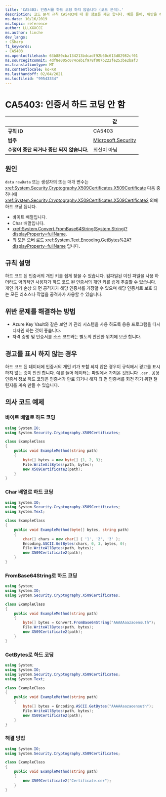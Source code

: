 ```yaml
---
title: 'CA5403: 인증서를 하드 코딩 하지 않습니다 (코드 분석).'
description: 코드 분석 규칙 CA5403에 대 한 정보를 제공 합니다. 예를 들어, 위반을 해결 하는 방법, 위반 하는 경우를 포함 합니다.
ms.date: 10/16/2019
ms.topic: reference
author: LLLXXXCCC
ms.author: linche
dev_langs:
- CSharp
f1_keywords:
- CA5403
ms.openlocfilehash: 63b880cba134213bdcadf92b60c613d82982cf01
ms.sourcegitcommit: 4df8e005c074ceb1f978f007b222fe253be2baf3
ms.translationtype: MT
ms.contentlocale: ko-KR
ms.lasthandoff: 02/04/2021
ms.locfileid: "99543334"
---
```

# <a name="ca5403-do-not-hard-code-certificate"></a>CA5403: 인증서 하드 코딩 안 함

| | 값 |
|-|-|
| **규칙 ID** |CA5403|
| **범주** |[Microsoft.Security](security-warnings.md)|
| **수정이 중단 되거나 중단 되지 않습니다.** |최신이 아님|

## <a name="cause"></a>원인

`data` `rawData` 또는 생성자의 또는 매개 변수는 <xref:System.Security.Cryptography.X509Certificates.X509Certificate> 다음 중 하나에 <xref:System.Security.Cryptography.X509Certificates.X509Certificate2> 의해 하드 코딩 됩니다.

- 바이트 배열입니다.
- Char 배열입니다.
- <xref:System.Convert.FromBase64String(System.String)?displayProperty=fullName>.
- 의 모든 오버 로드 <xref:System.Text.Encoding.GetBytes%2A?displayProperty=fullName> 입니다.

## <a name="rule-description"></a>규칙 설명

하드 코드 된 인증서의 개인 키를 쉽게 찾을 수 있습니다. 컴파일된 이진 파일을 사용 하더라도 악의적인 사용자가 하드 코드 된 인증서의 개인 키를 쉽게 추출할 수 있습니다. 개인 키가 손상 되 면 공격자가 해당 인증서를 가장할 수 있으며 해당 인증서로 보호 되는 모든 리소스나 작업을 공격자가 사용할 수 있습니다.

## <a name="how-to-fix-violations"></a>위반 문제를 해결하는 방법

- Azure Key Vault와 같은 보안 키 관리 시스템을 사용 하도록 응용 프로그램을 다시 디자인 하는 것이 좋습니다.
- 자격 증명 및 인증서를 소스 코드와는 별도의 안전한 위치에 보관 합니다.

## <a name="when-to-suppress-warnings"></a>경고를 표시 하지 않는 경우

하드 코드 된 데이터에 인증서의 개인 키가 포함 되지 않은 경우이 규칙에서 경고를 표시 하지 않는 것이 안전 합니다. 예를 들어 데이터는 파일에서 가져온 것입니다 `.cer` . 공용 인증서 정보 하드 코딩은 인증서가 만료 되거나 해지 되 면 인증서를 회전 하기 위한 챌린지를 계속 만들 수 있습니다.

## <a name="pseudo-code-examples"></a>의사 코드 예제

### <a name="hard-coded-by-byte-array"></a>바이트 배열로 하드 코딩

```csharp
using System.IO;
using System.Security.Cryptography.X509Certificates;

class ExampleClass
{
    public void ExampleMethod(string path)
    {
        byte[] bytes = new byte[] {1, 2, 3};
        File.WriteAllBytes(path, bytes);
        new X509Certificate2(path);
    }
}
```

### <a name="hard-coded-by-char-array"></a>Char 배열로 하드 코딩

```csharp
using System.IO;
using System.Security.Cryptography.X509Certificates;
using System.Text;

class ExampleClass
{
    public void ExampleMethod(byte[] bytes, string path)
    {
        char[] chars = new char[] { '1', '2', '3' };
        Encoding.ASCII.GetBytes(chars, 0, 3, bytes, 0);
        File.WriteAllBytes(path, bytes);
        new X509Certificate2(path);
    }
}
```

### <a name="hard-coded-by-frombase64string"></a>FromBase64String로 하드 코딩

```csharp
using System;
using System.IO;
using System.Security.Cryptography.X509Certificates;

class ExampleClass
{
    public void ExampleMethod(string path)
    {
        byte[] bytes = Convert.FromBase64String("AAAAAaazaoensuth");
        File.WriteAllBytes(path, bytes);
        new X509Certificate2(path);
    }
}
```

### <a name="hard-coded-by-getbytes"></a>GetBytes로 하드 코딩

```csharp
using System;
using System.IO;
using System.Security.Cryptography.X509Certificates;
using System.Text;

class ExampleClass
{
    public void ExampleMethod(string path)
    {
        byte[] bytes = Encoding.ASCII.GetBytes("AAAAAaazaoensuth");
        File.WriteAllBytes(path, bytes);
        new X509Certificate2(path);
    }
}
```

### <a name="solution"></a>해결 방법

```csharp
using System.IO;
using System.Security.Cryptography.X509Certificates;

class ExampleClass
{
    public void ExampleMethod(string path)
    {
        new X509Certificate2("Certificate.cer");
    }
}
```

